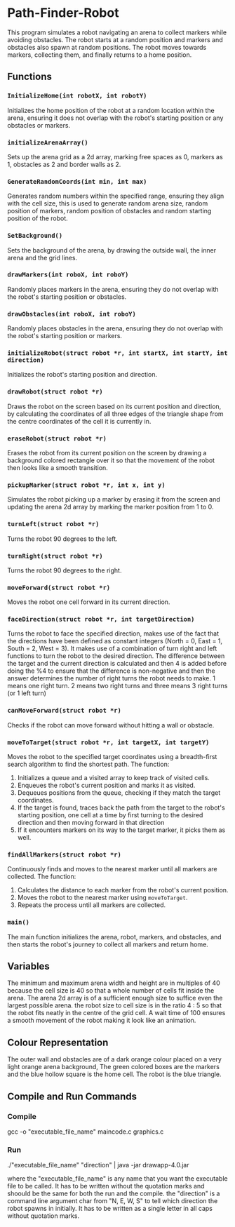 # Path-Finder-Robot

This program simulates a robot navigating an arena to collect markers while avoiding obstacles. The robot starts at a random position and markers and obstacles also spawn at random positions. The robot moves towards markers, collecting them, and finally returns to a home position.

## Functions

### `InitializeHome(int robotX, int robotY)`
Initializes the home position of the robot at a random location within the arena, ensuring it does not overlap with the robot's starting position or any obstacles or markers.

### `initializeArenaArray()`
Sets up the arena grid as a 2d array, marking free spaces as 0, markers as 1, obstacles as 2 and border walls as 2.

### `GenerateRandomCoords(int min, int max)`
Generates random numbers within the specified range, ensuring they align with the cell size, this is used to generate random arena size, random position of markers, random position of obstacles and random starting position of the robot.

### `SetBackground()`
Sets the background of the arena, by drawing the outside wall, the inner arena and the grid lines.

### `drawMarkers(int roboX, int roboY)`
Randomly places markers in the arena, ensuring they do not overlap with the robot's starting position or obstacles.

### `drawObstacles(int roboX, int roboY)`
Randomly places obstacles in the arena, ensuring they do not overlap with the robot's starting position or markers.

### `initializeRobot(struct robot *r, int startX, int startY, int direction)`
Initializes the robot's starting position and direction.

### `drawRobot(struct robot *r)`
Draws the robot on the screen based on its current position and direction, by calculating the coordinates of all three edges of the triangle shape from the centre coordinates of the cell it is currently in.

### `eraseRobot(struct robot *r)`
Erases the robot from its current position on the screen by drawing a background colored rectangle over it so that the movement of the robot then looks like a smooth transition.

### `pickupMarker(struct robot *r, int x, int y)`
Simulates the robot picking up a marker by erasing it from the screen and updating the arena 2d array by marking the marker position from 1 to 0.

### `turnLeft(struct robot *r)`
Turns the robot 90 degrees to the left.

### `turnRight(struct robot *r)`
Turns the robot 90 degrees to the right.

### `moveForward(struct robot *r)`
Moves the robot one cell forward in its current direction.

### `faceDirection(struct robot *r, int targetDirection)`
Turns the robot to face the specified direction, makes use of the fact that the directions have been defined as constant integers (North = 0, East = 1, South = 2, West = 3). It makes use of a combination of turn right and left functions to turn the robot to the desired direction. The difference between the target and the current direction is calculated and then 4 is added before doing the %4 to ensure that the difference is non-negative and then the answer determines the number of right turns the robot needs to make. 1 means one right turn. 2 means two right turns and three means 3 right turns (or 1 left turn) 

### `canMoveForward(struct robot *r)`
Checks if the robot can move forward without hitting a wall or obstacle.

### `moveToTarget(struct robot *r, int targetX, int targetY)`
Moves the robot to the specified target coordinates using a breadth-first search algorithm to find the shortest path. The function:
1. Initializes a queue and a visited array to keep track of visited cells.
2. Enqueues the robot's current position and marks it as visited.
3. Dequeues positions from the queue, checking if they match the target coordinates.
4. If the target is found, traces back the path from the target to the robot's starting position, one cell at a time by first turning to the desired direction and then moving forward in that direction
5. If it encounters markers on its way to the target marker, it picks them as well.

### `findAllMarkers(struct robot *r)`
Continuously finds and moves to the nearest marker until all markers are collected. The function:
1. Calculates the distance to each marker from the robot's current position.
2. Moves the robot to the nearest marker using `moveToTarget`.
3. Repeats the process until all markers are collected.

### `main()`
The main function initializes the arena, robot, markers, and obstacles, and then starts the robot's journey to collect all markers and return home.

## Variables
The  minimum and maximum arena width and height are in multiples of 40 because the cell size is 40 so that a whole number of cells fit inside the arena. The arena 2d array is of a sufficient enough size to suffice even the largest possible arena. the robot size to cell size is in the ratio 4 : 5 so that the robot fits neatly in the centre of the grid cell. A wait time of 100 ensures a smooth movement of the robot making it look like an animation.

## Colour Representation
The outer wall and obstacles are of a dark orange colour placed on a very light orange arena background, The green colored boxes are the markers and the blue hollow square is the home cell. The robot is the blue triangle.

## Compile and Run Commands
### Compile

gcc -o "executable_file_name" maincode.c graphics.c

### Run

./"executable_file_name" "direction" | java -jar drawapp-4.0.jar

where the "executable_file_name" is any name that you want the executable file to be called. It has to be written without the quotation marks and shoould be the same for both the run and the compile.
the "direction" is a command line argument char from "N, E, W, S" to tell which direction the robot spawns in initially. It has to be written as a single letter in all caps without quotation marks.
